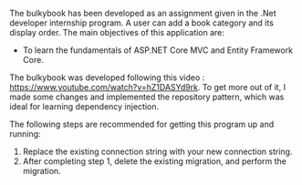 The bulkybook has been developed as an assignment given in the .Net developer internship program. A user can add a book category and its display order. The main objectives of this application are:

- To learn the fundamentals of ASP.NET Core MVC and Entity Framework Core.

The bulkybook was developed following this video : https://www.youtube.com/watch?v=hZ1DASYd9rk.
To get more out of it, I made some changes and implemented the repository pattern, which was ideal for learning dependency injection.


The following steps are recommended for getting this program up and running:
1. Replace the existing connection string with your new connection string.
2. After completing step 1, delete the existing migration, and perform the migration.
